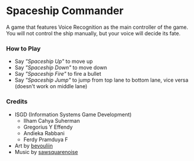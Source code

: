 # Spaceship Commander

A game that features Voice Recognition as the main controller of the game. You will not control the ship manually, but your voice will decide its fate.

### How to Play
* Say *"Spaceship Up"* to move up
* Say *"Spaceship Down"* to move down
* Say *"Spaceship Fire"* to fire a bullet
* Say *"Spaceship Jump"* to jump from top lane to bottom lane, vice versa (doesn't work on middle lane)

### Credits
* ISGD (Information Systems Game Development)
  * Ilham Cahya Suherman
  * Gregorius Y Effendy
  * Andieka Rabbani
  * Ferdy Pramduya F
* Art by [bevouliin](https://opengameart.org/users/bevouliincom)
* Music by [sawsquarenoise](http://freemusicarchive.org/music/sawsquarenoise/)

